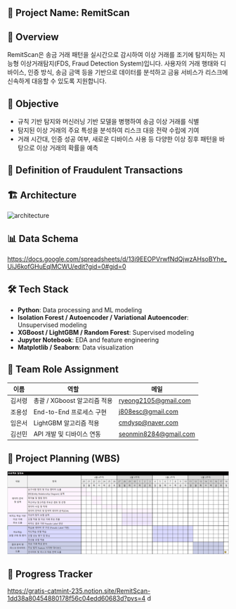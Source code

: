 
## 📌 Project Name: RemitScan

## 🧾 Overview
RemitScan은 송금 거래 패턴을 실시간으로 감시하여 이상 거래를 조기에 탐지하는 지능형 이상거래탐지(FDS, Fraud Detection System)입니다. 사용자의 거래 행태와 디바이스, 인증 방식, 송금 금액 등을 기반으로 데이터를 분석하고 금융 서비스가 리스크에 신속하게 대응할 수 있도록 지원합니다. 

## 🎯 Objective
- 규칙 기반 탐지와 머신러닝 기반 모델을 병행하여 송금 이상 거래를 식별
- 탐지된 이상 거래의 주요 특성을 분석하여 리스크 대응 전략 수립에 기여
- 거래 시간대, 인증 성공 여부, 새로운 디바이스 사용 등 다양한 이상 징후 패턴을 바탕으로 이상 거래의 확률을 예측

## 🚨 Definition of Fraudulent Transactions

## 🏗️ Architecture
![architecture](/assets/fds_diagram_example.png)

## 📊 Data Schema
https://docs.google.com/spreadsheets/d/13i9EEOPVrwfNdQjwzAHsoBYhe_UiJ6kofGHuEqlMCWU/edit?gid=0#gid=0

## 🛠️ Tech Stack
- **Python**: Data processing and ML modeling
- **Isolation Forest / Autoencoder / Variational Autoencoder**: Unsupervised modeling
- **XGBoost / LightGBM / Random Forest**: Supervised modeling
- **Jupyter Notebook**: EDA and feature engineering
- **Matplotlib / Seaborn**: Data visualization

## 👤 Team Role Assignment

| 이름     | 역할                   | 메일 |
|--------|----------------------|-|
| 김서령    | 총괄 / XGboost 알고리즘 적용 | ryeong2105@gmail.com |
| 조용성    | End-to-End 프로세스 구현 | j808esc@gmail.com |
| 임은서    | LightGBM 알고리즘 적용 | cmdysp@naver.com|
| 김선민    | API 개발 및 디바이스 연동       | seonmin8284@gmail.com |

## 🔗 Project Planning (WBS)
![wbs](/assets/fds_modeling_wbs.png)


## 🚀 Progress Tracker 
https://gratis-catmint-235.notion.site/RemitScan-1dd38a80454880178f56c04edd60683d?pvs=4
d